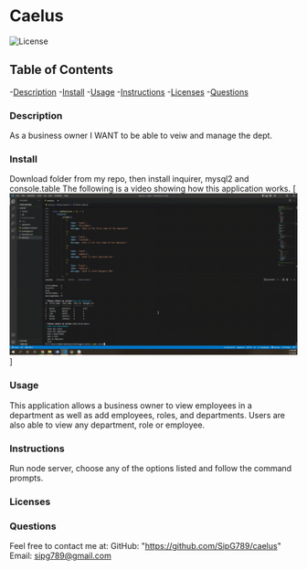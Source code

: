 # Caelus
  ![License](https://shields.io/badge/license--blue.svg)

  ## Table of Contents
  -[Description](#description)
  -[Install](#install)
  -[Usage](#usage)
  -[Instructions](#instructions)
  -[Licenses](#licenses)
  -[Questions](#questions)

  ### Description
  As a business owner I WANT to be able to veiw and manage the dept.

  ### Install
  Download folder from my repo, then install inquirer, mysql2 and console.table
  The following is a video showing how this application works. 
   [![Watch the video](./assets/challenge%2012.gif)]

  ### Usage
  This application allows a business owner to view employees in a department as well as add employees, roles, and departments. Users are also able to view any department, role or employee. 


  ### Instructions
  Run node server, choose any of the options listed and follow the command prompts.

  ### Licenses 
  

  ### Questions
  Feel free to contact me at:
  GitHub: "https://github.com/SipG789/caelus"
  Email: sipg789@gmail.com
